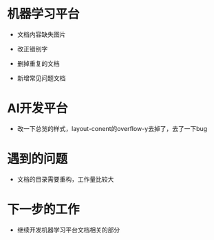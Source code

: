 <!--
 * @Author: liusimin
 * @Date: 2020-12-25 15:44:08
 * @LastEditors: your name
 * @LastEditTime: 2020-12-25 15:46:13
 * @Description: file content
-->

# 机器学习平台

- 文档内容缺失图片

- 改正错别字

- 删掉重复的文档

- 新增常见问题文档

# AI开发平台

- 改一下总览的样式，layout-conent的overflow-y去掉了，去了一下bug

# 遇到的问题

- 文档的目录需要重构，工作量比较大

# 下一步的工作

- 继续开发机器学习平台文档相关的部分
